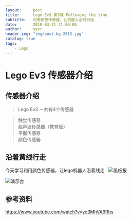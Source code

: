 ```yaml
---
layout:     post
title:      Lego Ev3 第3课 Following the line
subtitle:   利用颜色传感器，让机器人沿线行走
date:       2018-03-21 21:00:00
author:     yyer
header-img: "img/post-bg-2015.jpg"
catalog: true
tags:
    - Lego
---
```

# Lego Ev3 传感器介绍
## 传感器介绍
>Lego Ev3 一共有4个传感器

>触觉传感器  
>超声波传感器（教育版）  
>平衡传感器  
>颜色传感器

## 沿着黄线行走
今天学习利用颜色传感器，让lego机器人沿着线走  
![黑板报](https://yyer.github.io/img/lego-ev3-20180321-1.jpg)


![演示台](https://yyer.github.io/img/lego-ev3-20180321-2.jpg)


## 参考资料
https://www.youtube.com/watch?v=ye3MhVA9Rhs
